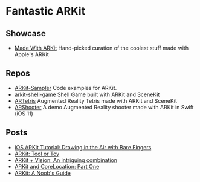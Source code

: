 # Fantastic ARKit

## Showcase

- [Made With ARKit](http://www.madewitharkit.com/) Hand-picked curation of the coolest stuff made with Apple's ARKit

## Repos

- [ARKit-Sampler](https://github.com/shu223/ARKit-Sampler) Code examples for ARKit.
- [arkit-shell-game](https://github.com/handsomecode/arkit-shell-game) Shell Game built with ARKit and SceneKit
- [ARTetris](https://github.com/exyte/ARTetris) Augmented Reality Tetris made with ARKit and SceneKit
- [ARShooter](https://github.com/farice/ARShooter) A demo Augmented Reality shooter made with ARKit in Swift (iOS 11)

## Posts

- [iOS ARKit Tutorial: Drawing in the Air with Bare Fingers](https://www.toptal.com/swift/ios-arkit-tutorial-drawing-in-air-with-fingers)
- [ARKit: Tool or Toy](https://medium.com/@ugiacoman/arkit-tool-or-toy-bbaf8cd70338)
- [ARKit + Vision: An intriguing combination](https://dev.to/osterbergjordan/arkit--vision-an-intriguing-combination)
- [ARKit and CoreLocation: Part One](https://medium.com/journey-of-one-thousand-apps/arkit-and-corelocation-part-one-fc7cb2fa0150)
- [ARKit: A Noob's Guide](http://arvindravi.com/posts/arkit-a-noobs-guide-part-one)
